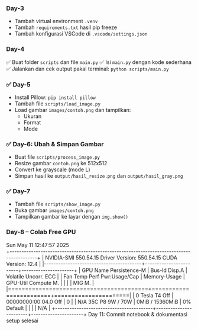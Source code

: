 ### Day-3
- Tambah virtual environment `.venv`
- Tambah `requirements.txt` hasil pip freeze
- Tambah konfigurasi VSCode di `.vscode/settings.json`
### Day-4
✅ Buat folder `scripts` dan file `main.py`
✅ Isi `main.py` dengan kode sederhana
✅ Jalankan dan cek output pakai terminal: `python scripts/main.py`
### ✅ Day-5
- Install Pillow: `pip install pillow`
- Tambah file `scripts/load_image.py`
- Load gambar `images/contoh.png` dan tampilkan:
  - Ukuran
  - Format
  - Mode
### ✅ Day-6: Ubah & Simpan Gambar
- Buat file `scripts/process_image.py`
- Resize gambar `contoh.png` ke 512x512
- Convert ke grayscale (mode L)
- Simpan hasil ke `output/hasil_resize.png` dan `output/hasil_gray.png`
### ✅ Day-7
- Tambah file `scripts/show_image.py`
- Buka gambar `images/contoh.png`
- Tampilkan gambar ke layar dengan `img.show()`
### Day-8 – Colab Free GPU

Sun May 11 12:47:57 2025       
+-----------------------------------------------------------------------------------------+
| NVIDIA-SMI 550.54.15              Driver Version: 550.54.15      CUDA Version: 12.4     |
|-----------------------------------------+------------------------+----------------------+
| GPU  Name                 Persistence-M | Bus-Id          Disp.A | Volatile Uncorr. ECC |
| Fan  Temp   Perf          Pwr:Usage/Cap |           Memory-Usage | GPU-Util  Compute M. |
|                                         |                        |               MIG M. |
|=========================================+========================+======================|
|   0  Tesla T4                       Off |   00000000:00:04.0 Off |                    0 |
| N/A   35C    P8              9W /   70W |       0MiB /  15360MiB |      0%      Default |
|                                         |                        |                  N/A |
+-----------------------------------------+------------------------+----------------------+
Day 11: Commit notebook & dokumentasi setup selesai
